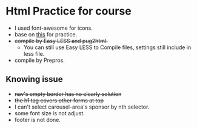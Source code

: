 # Html Practice for course

- I used font-awesome for icons.
- base on [this](http://htmunique.justthemevalley.com/) for practice.
- <del>compile by Easy LESS and pug2html.</del>
    - You can still use Easy LESS to Compile files, settings still include in less file.
- compile by Prepros.

## Knowing issue
- <del>nav's empty border has no clearly solution</del>
- <del>the h1 tag covers other forms at top</del>
- I can't select carousel-area's sponsor by nth selector.
- some font size is not adjust.
- footer is not done.